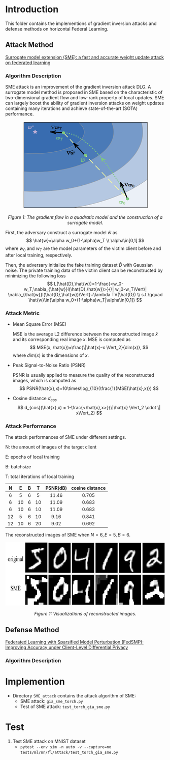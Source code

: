 # Introduction

This folder contains the implementions of gradient inversion attacks and defense methods on horizontal Federal Learning.

## Attack Method

[Surrogate model extension (SME): a fast and accurate weight update attack on federated learning](https://dl.acm.org/doi/abs/10.5555/3618408.3620229)

### Algorithm Description

SME attack is an improvement of the gradient inversion attack DLG. A surrogate model method is proposed in SME based on the characteristic of two-dimensional gradient flow and low-rank property of local updates. SME can largely boost the ability of gradient inversion attacks on weight updates containing many iterations and achieve state-of-the-art (SOTA) performance.

<p align="center">
    <img width="400" height="277" src="./figs/gradientflow.png" alt>
</p>
<p align="center">
    <em>Figure 1: The gradient flow in a quadratic model and the construction of a surrogate model. </em>
</p>

First, the adversary construct a surrogate model $\hat{w}$ as
$$
\hat{w}=\alpha w_0+(1-\alpha)w_T \\
\alpha\in[0,1]
$$
where $w_0$ and $w_T$ are the model parameters of the victim client before and after local training, respectively.

Then, the adversary initialize the fake training dataset $\hat{D}$ with Gaussian noise. The private training data of the victim client can be reconstructed by minimizing the following loss
$$
L(\hat{D},\hat{w})=1-\frac{<w_0-w_T,\nabla_{\hat{w}}l(\hat{D},\hat{w})>}{\| w_0-w_T\Vert\| \nabla_{\hat{w}}l(\hat{D},\hat{w})\Vert}+\lambda TV(\hat{D}) \\
s.t.\qquad \hat{w}\in{\alpha w_0+(1-\alpha)w_T|\alpha\in[0,1]}
$$

### Attack Metric

- Mean Square Error (MSE)

    MSE is the average L2 difference between the reconstructed image $\hat{x}$ and its corresponding real image $x$. MSE is computed as
    $$
    MSE(x, \hat{x})=\frac{\|\hat{x}-x \Vert_2}{dim(x)},
    $$
    where $dim(x)$ is the dimensions of $x$.

- Peak Signal-to-Noise Ratio (PSNR)

    PSNR is usually applied to measure the quality of the reconstructed images, which is computed as
    $$
    PSNR(\hat{x},x)=10\times\log_{10}(\frac{1}{MSE(\hat{x},x)})
    $$

- Cosine distance $d_{cos}$
    $$
        d_{cos}(\hat{x},x) = 1-\frac{<\hat{x},x>}{\|\hat{x} \Vert_2 \cdot \| x\Vert_2}
    $$

### Attack Performance

The attack performances of SME under different settings.

N: the amount of images of the target client

E: epochs of local training

B: batchsize

T: total iterations of local training

| N | E | B | T | PSNR(dB)| cosine distance |
| :-:  |  :-: |  :-: |:-:  |    :-: |   :-:         |
| 6  |  5 |  6 | 5  |  11.46    |     0.705 |
| 6  |  10 |  6 | 10  |  11.09    |     0.683 |
| 6  |  10 |  6 | 10  |  11.09    |     0.683 |
| 12  |  5 |  6 | 10  |  9.16    |     0.841 |
| 12  |  10 |  6 | 20  |  9.02    |     0.692 |

The reconstructed images of SME when $N=6, E=5, B=6$.
<p align="center">
    <img width="600" height="200" src="./figs/sme.jpg" alt>
</p>
<p align="center">
    <em>Figure 1: Visualizations of reconstructed images. </em>
</p>

## Defense Method

[Federated Learning with Sparsified Model Perturbation (FedSMP): Improving Accuracy under Client-Level Differential Privacy](https://ieeexplore.ieee.org/abstract/document/10360319/)

### Algorithm Description

# Implemention

- Directory `SME_attack` contains the attack algorithm of SME:
  - SME attack: `gia_sme_torch.py`
  - Test of SME attack: `test_torch_gia_sme.py`

# Test

1. Test SME attack on MNIST dataset
    - `pytest --env sim -n auto -v --capture=no tests/ml/nn/fl/attack/test_torch_gia_sme.py`
